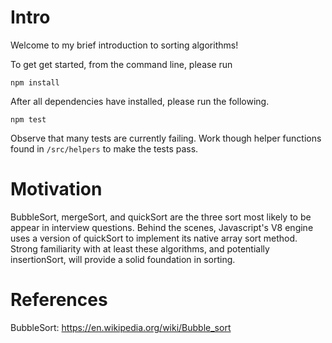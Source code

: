 # Intro
Welcome to my brief introduction to sorting algorithms!

To get get started, from the command line, please run 
```
npm install 
```

After all dependencies have installed, please run the following.
```
npm test 
```
Observe that many tests are currently failing. Work though helper functions found in `/src/helpers` to make the tests pass.

# Motivation
BubbleSort, mergeSort, and quickSort are the three sort most likely to be appear in interview questions. Behind the scenes, Javascript's V8 engine uses a version of quickSort to implement its native array sort method. Strong familiarity with at least these algorithms, and potentially insertionSort, will provide a solid foundation in sorting.

# References
BubbleSort: https://en.wikipedia.org/wiki/Bubble_sort
 